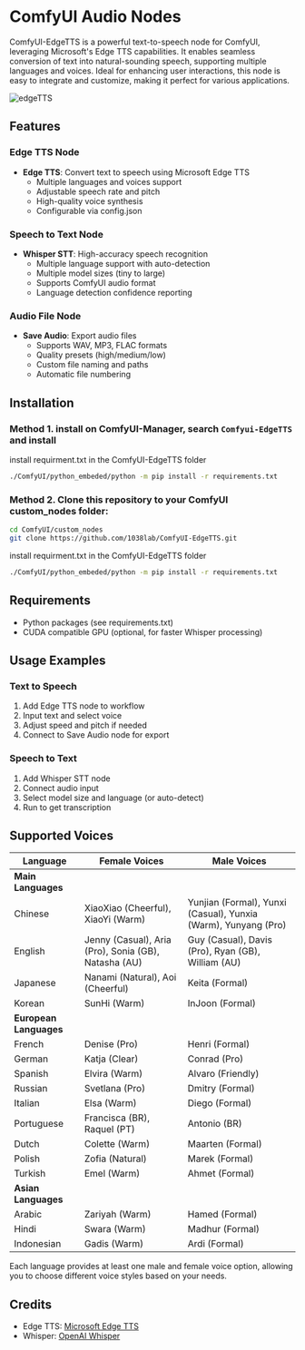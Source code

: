 # ComfyUI Audio Nodes

ComfyUI-EdgeTTS is a powerful text-to-speech node for ComfyUI, leveraging Microsoft's Edge TTS capabilities. It enables seamless conversion of text into natural-sounding speech, supporting multiple languages and voices. Ideal for enhancing user interactions, this node is easy to integrate and customize, making it perfect for various applications.

![edgeTTS](https://github.com/user-attachments/assets/4eb75f7e-72ee-4b69-8de5-6ca436f1e043)

## Features

### Edge TTS Node
- **Edge TTS**: Convert text to speech using Microsoft Edge TTS
  - Multiple languages and voices support
  - Adjustable speech rate and pitch
  - High-quality voice synthesis
  - Configurable via config.json

### Speech to Text Node
- **Whisper STT**: High-accuracy speech recognition
  - Multiple language support with auto-detection
  - Multiple model sizes (tiny to large)
  - Supports ComfyUI audio format
  - Language detection confidence reporting

### Audio File Node
- **Save Audio**: Export audio files
  - Supports WAV, MP3, FLAC formats
  - Quality presets (high/medium/low)
  - Custom file naming and paths
  - Automatic file numbering

## Installation

### Method 1. install on ComfyUI-Manager, search `Comfyui-EdgeTTS` and install
install requirment.txt in the ComfyUI-EdgeTTS folder
  ```bash
  ./ComfyUI/python_embeded/python -m pip install -r requirements.txt
  ```

### Method 2. Clone this repository to your ComfyUI custom_nodes folder:
  ```bash
  cd ComfyUI/custom_nodes
  git clone https://github.com/1038lab/ComfyUI-EdgeTTS.git
  ```
  install requirment.txt in the ComfyUI-EdgeTTS folder
  ```bash
  ./ComfyUI/python_embeded/python -m pip install -r requirements.txt
  ```
## Requirements
- Python packages (see requirements.txt)
- CUDA compatible GPU (optional, for faster Whisper processing)

## Usage Examples

### Text to Speech
1. Add Edge TTS node to workflow
2. Input text and select voice
3. Adjust speed and pitch if needed
4. Connect to Save Audio node for export

### Speech to Text
1. Add Whisper STT node
2. Connect audio input
3. Select model size and language (or auto-detect)
4. Run to get transcription

## Supported Voices

| Language | Female Voices | Male Voices |
|----------|--------------|-------------|
| **Main Languages** |
| Chinese | XiaoXiao (Cheerful), XiaoYi (Warm) | Yunjian (Formal), Yunxi (Casual), Yunxia (Warm), Yunyang (Pro) |
| English | Jenny (Casual), Aria (Pro), Sonia (GB), Natasha (AU) | Guy (Casual), Davis (Pro), Ryan (GB), William (AU) |
| Japanese | Nanami (Natural), Aoi (Cheerful) | Keita (Formal) |
| Korean | SunHi (Warm) | InJoon (Formal) |
| **European Languages** |
| French | Denise (Pro) | Henri (Formal) |
| German | Katja (Clear) | Conrad (Pro) |
| Spanish | Elvira (Warm) | Alvaro (Friendly) |
| Russian | Svetlana (Pro) | Dmitry (Formal) |
| Italian | Elsa (Warm) | Diego (Formal) |
| Portuguese | Francisca (BR), Raquel (PT) | Antonio (BR) |
| Dutch | Colette (Warm) | Maarten (Formal) |
| Polish | Zofia (Natural) | Marek (Formal) |
| Turkish | Emel (Warm) | Ahmet (Formal) |
| **Asian Languages** |
| Arabic | Zariyah (Warm) | Hamed (Formal) |
| Hindi | Swara (Warm) | Madhur (Formal) |
| Indonesian | Gadis (Warm) | Ardi (Formal) |

Each language provides at least one male and female voice option, allowing you to choose different voice styles based on your needs. 

## Credits
- Edge TTS: [Microsoft Edge TTS](https://github.com/rany2/edge-tts)
- Whisper: [OpenAI Whisper](https://github.com/openai/whisper)
